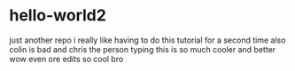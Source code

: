 # hello-world2
just another repo
i really like having to do this tutorial for a second time also colin is bad and chris the person typing this is so much cooler and better
wow even ore edits so cool bro